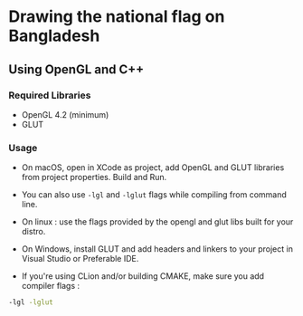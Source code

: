# Drawing the national flag on Bangladesh
## Using OpenGL and C++

### Required Libraries
- OpenGL 4.2 (minimum)
- GLUT

### Usage

- On macOS, open in XCode as project, add OpenGL and GLUT libraries from project properties. Build and Run.

- You can also use `-lgl` and `-lglut` flags while compiling from command line.

- On linux : use the flags provided by the opengl and glut libs built for your distro.

- On Windows, install GLUT and add headers and linkers to your project in Visual Studio or Preferable IDE. 

- If you're using CLion and/or building CMAKE, make sure you add compiler flags : 
```bash
-lgl -lglut
```